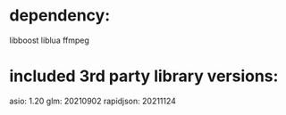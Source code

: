 <!-- # zec_game
# disalbe linux suspend: sudo systemctl mask sleep.target suspend.target hibernate.target hybrid-sleep.target

# ffmpeg libs:
# sudo apt install libavcodec-dev libavformat-dev libavdevice-dev libswscale-dev libpostproc-dev -y -->

# dependency:
libboost
liblua
ffmpeg

# included 3rd party library versions:
asio:       1.20
glm:        20210902
rapidjson:  20211124
